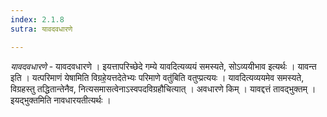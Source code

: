```yaml
---
index: 2.1.8
sutra: यावदवधारणे

---
```

_यावदवधारणे_ - यावदवधारणे । इयत्तापरिच्छेदे गम्ये यावदित्यव्ययं समस्यते, सोऽव्ययीभाव इत्यर्थः । यावन्त इति । यत्परिमाणं येषामिति विग्रहे॒यत्तदेतेभ्यः परिमाणे वतु॑बिति वतुप्प्रत्ययः । यावदित्यव्ययमेव समस्यते, विग्रहस्तु तद्धितान्तेनैव, नित्यसमासत्वेनाऽस्वपदविग्रहौचित्यात् । अवधारणे किम्  । यावद्दत्तं तावद्भुक्तम् । इयद्भुक्तमिति नावधारयतीत्यर्थः । 